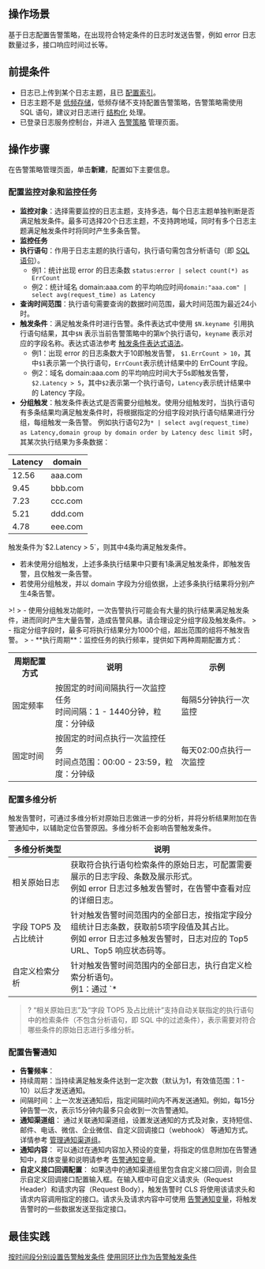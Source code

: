 ## 操作场景

基于日志配置告警策略，在出现符合特定条件的日志时发送告警，例如 error 日志数量过多，接口响应时间过长等。

## 前提条件

- 日志已上传到某个日志主题，且已 [配置索引](https://intl.cloud.tencent.com/document/product/614/39594)。
- 日志主题不是 [低频存储](https://intl.cloud.tencent.com/document/product/614/42004)，低频存储不支持配置告警策略，告警策略需使用 SQL 语句，建议对日志进行 [结构化](https://intl.cloud.tencent.com/document/product/614/31652) 处理。
- 已登录日志服务控制台，并进入 [告警策略](https://console.cloud.tencent.com/cls/alarm/list) 管理页面。

## 操作步骤

在告警策略管理页面，单击**新建**，配置如下主要信息。


### 配置监控对象和监控任务

 - **监控对象**：选择需要监控的日志主题，支持多选，每个日志主题单独判断是否满足触发条件。最多可选择20个日志主题，不支持跨地域，同时有多个日志主题满足触发条件时将同时产生多条告警。
 - **监控任务**
  - **执行语句**：作用于日志主题的执行语句，执行语句需包含分析语句（即 [SQL 语句](https://intl.cloud.tencent.com/document/product/614/37803)）。
    - 例1：统计出现 error 的日志条数 `status:error | select count(*) as ErrCount`
    - 例2：统计域名 domain:aaa.com 的平均响应时间`domain:"aaa.com" | select avg(request_time) as Latency`
  - **查询时间范围**：执行语句需要查询的数据时间范围，最大时间范围为最近24小时。
  - **触发条件**：满足触发条件时进行告警。条件表达式中使用 `$N.keyname `引用执行语句结果，其中`$N` 表示当前告警策略中的第`N`个执行语句，`keyname` 表示对应的字段名称。表达式语法参考 [触发条件表达式语法](https://intl.cloud.tencent.com/document/product/614/39576)。
    - 例1：出现 error 的日志条数大于10即触发告警， `$1.ErrCount > 10`，其中`$1`表示第一个执行语句，`ErrCount`表示统计结果中的 ErrCount 字段。
    - 例2：域名 domain:aaa.com 的平均响应时间大于5s即触发告警，`$2.Latency > 5`，其中`$2`表示第一个执行语句，`Latency`表示统计结果中的 Latency 字段。
  - **分组触发**：触发条件表达式是否需要分组触发。使用分组触发时，当执行语句有多条结果均满足触发条件时，将根据指定的分组字段对执行语句结果进行分组，每组触发一条告警。
    例如执行语句2为`* | select avg(request_time) as Latency,domain group by domain order by Latency desc limit 5`时，其某次执行结果为多条数据：
<table>
<thead>
<tr><th>Latency</th><th>domain</th></tr>
</thead>
<tbody>
<tr><td>12.56</td><td>aaa.com</td></tr>
<tr><td>9.45</td><td>bbb.com</td></tr>
<tr><td>7.23</td><td>ccc.com</td></tr>
<tr><td>5.21</td><td>ddd.com</td></tr>
<tr><td>4.78</td><td>eee.com</td></tr>
</tbody>
</table>
触发条件为`$2.Latency > 5`，则其中4条均满足触发条件。
<ul>
<li>若未使用分组触发，上述多条执行结果中只要有1条满足触发条件，即触发告警，且仅触发一条告警。</li>
<li>若使用分组触发，并以 domain 字段为分组依据，上述多条执行结果将分别产生4条告警。</li>
</ul>
>!  
> - 使用分组触发功能时，一次告警执行可能会有大量的执行结果满足触发条件，进而同时产生大量告警，造成告警风暴。请合理设定分组字段及触发条件。
> - 指定分组字段时，最多可将执行结果分为1000个组，超出范围的组将不触发告警。
>
  - **执行周期**：监控任务的执行频率，提供如下两种周期配置方式：
 <table>
		<tr>
		<th>周期配置方式</th>
		<th>说明</th>
		<th>示例</th>
	</tr>
	<tr>
		<td>固定频率</td>
		<td>按固定的时间间隔执行一次监控任务<br>时间间隔：1 - 1440分钟，粒度：分钟级</td>
		<td>每隔5分钟执行一次监控</td>
	</tr>
	<tr>
		<td>固定时间</td>
		<td>按固定的时间点执行一次监控任务<br>时间点范围：00:00 - 23:59，粒度：分钟级</td>
		<td>每天02:00点执行一次监控</td>
	</tr>
 </table>

### 配置多维分析

触发告警时，可通过多维分析对原始日志做进一步的分析，并将分析结果附加在告警通知中，以辅助定位告警原因。多维分析不会影响告警触发条件。

| 多维分析类型       | 说明                                                         |
| ------------------ | ------------------------------------------------------------ |
| 相关原始日志       | 获取符合执行语句检索条件的原始日志，可配置需要展示的日志字段、条数及展示形式。<br />例如 error 日志过多触发告警时，在告警中查看对应的详细日志。 |
| 字段 TOP5 及占比统计 | 针对触发告警时间范围内的全部日志，按指定字段分组统计日志条数，获取前5项字段值及其占比。<br />例如 error 日志过多触发告警时，日志对应的 Top5 URL、Top5 响应状态码等。 |
| 自定义检索分析     | 针对触发告警时间范围内的全部日志，执行自定义检索分析语句。<br />例1：通过 `* | select avg(timeCost) as time,URL group by URL` 获取每个接口请求耗时。<br />例2：通过 `status:>499` 获取错误日志。 |

>? “相关原始日志”及“字段 TOP5 及占比统计”支持自动关联指定的执行语句中的检索条件（不包含分析语句，即 SQL 中的过滤条件），表示需要对符合哪些条件的原始日志进行多维分析。
>

###  配置告警通知

- **告警频率**：
 - 持续周期：当持续满足触发条件达到一定次数（默认为1，有效值范围：1 - 10）以后才发送通知。
 - 间隔时间：上一次发送通知后，指定间隔时间内不再发送通知。例如，每15分钟告警一次，表示15分钟内最多只会收到一次告警通知。
- **通知渠道组**：
通过关联通知渠道组，设置发送通知的方式及对象，支持短信、邮件、电话、微信、企业微信、自定义回调接口（webhook） 等通知方式。详情参考 [管理通知渠道组](https://intl.cloud.tencent.com/document/product/614/41987)。
- **通知内容**：
可以通过在通知内容加入预设的变量，将指定的信息附加在告警通知中，具体变量和说明请参考 [告警通知变量](https://intl.cloud.tencent.com/document/product/614/41984)。
- **自定义接口回调配置**：
如果选中的通知渠道组里包含自定义接口回调，则会显示自定义回调接口配置输入框。在输入框中可自定义请求头（Request Header）和请求内容（Request Body），触发告警时 CLS 将使用该请求头和请求内容调用指定的接口。请求头及请求内容中可使用 [告警通知变量](https://intl.cloud.tencent.com/document/product/614/41984)，将触发告警时的一些数据发送至指定接口。


## 最佳实践

[按时间段分别设置告警触发条件](https://www.tencentcloud.com/document/product/614/54948)
[使用同环比作为告警触发条件](https://www.tencentcloud.com/document/product/614/54949)
